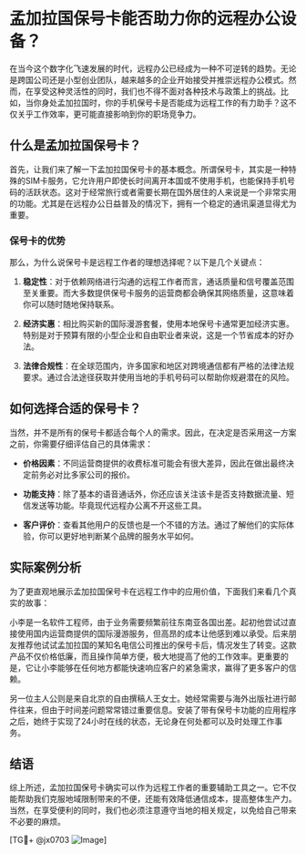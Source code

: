 # 孟加拉国保号卡能否助力你的远程办公设备？

在当今这个数字化飞速发展的时代，远程办公已经成为一种不可逆转的趋势。无论是跨国公司还是小型创业团队，越来越多的企业开始接受并推崇远程办公模式。然而，在享受这种灵活性的同时，我们也不得不面对各种技术与政策上的挑战。比如，当你身处孟加拉国时，你的手机保号卡是否能成为远程工作的有力助手？这不仅关乎工作效率，更可能直接影响到你的职场竞争力。

## 什么是孟加拉国保号卡？

首先，让我们来了解一下孟加拉国保号卡的基本概念。所谓保号卡，其实是一种特殊的SIM卡服务，它允许用户即使长时间离开本国或不使用手机，也能保持手机号码的活跃状态。这对于经常旅行或者需要长期在国外居住的人来说是一个非常实用的功能。尤其是在远程办公日益普及的情况下，拥有一个稳定的通讯渠道显得尤为重要。

### 保号卡的优势

那么，为什么说保号卡是远程工作者的理想选择呢？以下是几个关键点：

1. **稳定性**：对于依赖网络进行沟通的远程工作者而言，通话质量和信号覆盖范围至关重要。而大多数提供保号卡服务的运营商都会确保其网络质量，这意味着你可以随时随地保持联系。
   
2. **经济实惠**：相比购买新的国际漫游套餐，使用本地保号卡通常更加经济实惠。特别是对于预算有限的小型企业和自由职业者来说，这是一个节省成本的好办法。

3. **法律合规性**：在全球范围内，许多国家和地区对跨境通信都有严格的法律法规要求。通过合法途径获取并使用当地的手机号码可以帮助你规避潜在的风险。

## 如何选择合适的保号卡？

当然，并不是所有的保号卡都适合每个人的需求。因此，在决定是否采用这一方案之前，你需要仔细评估自己的具体需求：

- **价格因素**：不同运营商提供的收费标准可能会有很大差异，因此在做出最终决定前务必对比多家公司的报价。
  
- **功能支持**：除了基本的语音通话外，你还应该关注该卡是否支持数据流量、短信发送等功能。毕竟现代远程办公离不开这些工具。

- **客户评价**：查看其他用户的反馈也是一个不错的方法。通过了解他们的实际体验，你可以更好地判断某个品牌的服务水平如何。

## 实际案例分析

为了更直观地展示孟加拉国保号卡在远程工作中的应用价值，下面我们来看几个真实的故事：

小李是一名软件工程师，由于业务需要频繁前往东南亚各国出差。起初他尝试过直接使用国内运营商提供的国际漫游服务，但高昂的成本让他感到难以承受。后来朋友推荐他试试孟加拉国的某知名电信公司推出的保号卡后，情况发生了转变。这款产品不仅价格低廉，而且操作简单方便，极大地提高了他的工作效率。更重要的是，它让小李能够在任何地方都能快速响应客户的紧急需求，赢得了更多客户的信赖。

另一位主人公则是来自北京的自由撰稿人王女士。她经常需要与海外出版社进行邮件往来，但由于时间差问题常常错过重要信息。安装了带有保号卡功能的应用程序之后，她终于实现了24小时在线的状态，无论身在何处都可以及时处理工作事务。

## 结语

综上所述，孟加拉国保号卡确实可以作为远程工作者的重要辅助工具之一。它不仅能帮助我们克服地域限制带来的不便，还能有效降低通信成本，提高整体生产力。当然，在享受便利的同时，我们也必须注意遵守当地的相关规定，以免给自己带来不必要的麻烦。

[TG💪+ @jx0703 ![Image](https://github.com/user-attachments/assets/dbca1d08-cadb-493c-b0ec-ad6f7a83f270)]